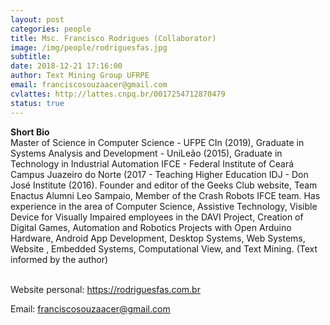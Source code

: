 ```yaml
---
layout: post
categories: people
title: Msc. Francisco Rodrigues (Collaborator)
image: /img/people/rodriguesfas.jpg
subtitle: 
date: 2018-12-21 17:16:00
author: Text Mining Group UFRPE
email: franciscosouzaacer@gmail.com
cvlattes: http://lattes.cnpq.br/0017254712870479
status: true
---
```


<b>Short Bio</b><br/>
Master of Science in Computer Science - UFPE CIn (2019), Graduate in Systems Analysis and Development - UniLeão (2015), Graduate in Technology in Industrial Automation IFCE - Federal Institute of Ceará Campus Juazeiro do Norte (2017 - Teaching Higher Education IDJ - Don José Institute (2016). Founder and editor of the Geeks Club website, Team Enactus Alumni Leo Sampaio, Member of the Crash Robots IFCE team. Has experience in the area of Computer Science, Assistive Technology, Visible Device for Visually Impaired employees in the DAVI Project, Creation of Digital Games, Automation and Robotics Projects with Open Arduino Hardware, Android App Development, Desktop Systems, Web Systems, Website , Embedded Systems, Computational View, and Text Mining. (Text informed by the author)
<br><br>

Website personal: <a href="https://rodriguesfas.com.br" target="blank">https://rodriguesfas.com.br</a>

Email: <a href="franciscosouzaacer@gmail.com">franciscosouzaacer@gmail.com</a>